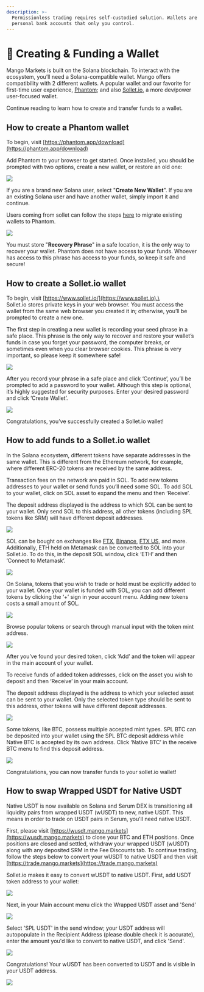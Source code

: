 ```yaml
---
description: >-
  Permissionless trading requires self-custodied solution. Wallets are like your
  personal bank accounts that only you control.
---
```


# 👛 Creating & Funding a Wallet

Mango Markets is built on the Solana blockchain. To interact with the ecosystem, you’ll need a Solana-compatible wallet. Mango offers compatibility with 2 different wallets. A popular wallet and our favorite for first-time user experience,  [Phantom](https://phantom.app); and also [Sollet.io](https://www.sollet.io), a more dev/power user-focused wallet.

Continue reading to learn how to create and transfer funds to a wallet.

## **How to create a Phantom wallet**

To begin, visit  [https://phantom.app/download](https://phantom.app/download)

Add Phantom to your browser to get started. Once installed, you should be prompted with two options, create a new wallet, or restore an old one:

![](../.gitbook/assets/phan.png)

If you are a brand new Solana user, select "**Create New Wallet**". If you are an existing Solana user and have another wallet, simply import it and continue.&#x20;

Users coming from sollet can follow the steps [here](https://phantom.app/help/migrating-from-sollet-to-phantom) to migrate existing wallets to Phantom.

![](../.gitbook/assets/phan2.png)

You must store "**Recovery Phrase**" in a safe location, it is the only way to recover your wallet. Phantom does not have access to your funds. Whoever has access to this phrase has access to your funds, so keep it safe and secure!



## **How to create a Sollet.io wallet**

To begin, visit [https://www.sollet.io/](https://www.sollet.io).\
\
Sollet.io stores private keys in your web browser. You must access the wallet from the same web browser you created it in; otherwise, you’ll be prompted to create a new one.&#x20;

The first step in creating a new wallet is recording your seed phrase in a safe place. This phrase is the only way to recover and restore your wallet’s funds in case you forget your password, the computer breaks, or sometimes even when you clear browser cookies. This phrase is very important, so please keep it somewhere safe!

![](../.gitbook/assets/SeedPhrase2.png)

After you record your phrase in a safe place and click ‘Continue’, you’ll be prompted to add a password to your wallet. Although this step is optional, it’s highly suggested for security purposes. Enter your desired password and click ‘Create Wallet’.&#x20;

![](../.gitbook/assets/CreateWallet2.png)

Congratulations, you’ve successfully created a Sollet.io wallet!&#x20;

## **How to add funds to a Sollet.io wallet**

In the Solana ecosystem, different tokens have separate addresses in the same wallet. This is different from the Ethereum network, for example, where different ERC-20 tokens are received by the same address.&#x20;

Transaction fees on the network are paid in SOL. To add new tokens addresses to your wallet or send funds you’ll need some SOL. To add SOL to your wallet, click on SOL asset to expand the menu and then ‘Receive’.

The deposit address displayed is the address to which SOL can be sent to your wallet. Only send SOL to this address, all other tokens (including SPL tokens like SRM) will have different deposit addresses.

![](../.gitbook/assets/Depositaddress2.png)

SOL can be bought on exchanges like [FTX](https://ftx.com), [Binance](https://www.binance.com/en), [FTX US](https://ftx.us), and more. Additionally, ETH held on Metamask can be converted to SOL into your Sollet.io. To do this, in the deposit SOL window, click ‘ETH’ and then ‘Connect to Metamask’.

![](../.gitbook/assets/metamask2.png)

On Solana, tokens that you wish to trade or hold must be explicitly added to your wallet. Once your wallet is funded with SOL, you can add different tokens by clicking the ‘+’ sign in your account menu. Adding new tokens costs a small amount of SOL.

![](../.gitbook/assets/addtoken.png)

Browse popular tokens or search through manual input with the token mint address.

![](../.gitbook/assets/Tokenlist.png)

After you’ve found your desired token, click ‘Add’ and the token will appear in the main account of your wallet.&#x20;

To receive funds of added token addresses, click on the asset you wish to deposit and then ‘Receive’ in your main account.&#x20;

The deposit address displayed is the address to which your selected asset can be sent to your wallet. Only the selected token type should be sent to this address, other tokens will have different deposit addresses.

![](../.gitbook/assets/deposit5.png)

Some tokens, like BTC, possess multiple accepted mint types. SPL BTC can be deposited into your wallet using the SPL BTC deposit address while Native BTC is accepted by its own address. Click ‘Native BTC’ in the receive BTC menu to find this deposit address.&#x20;

![](../.gitbook/assets/addressseselection3.png)

Congratulations, you can now transfer funds to your sollet.io wallet!

## How to swap Wrapped USDT for Native USDT

Native USDT is now available on Solana and Serum DEX is transitioning all liquidity pairs from wrapped USDT (wUSDT) to new, native USDT. This means in order to trade on USDT pairs in Serum, you'll need native USDT.&#x20;

First, please visit [https://wusdt.mango.markets](https://wusdt.mango.markets) to close your BTC and ETH positions. Once positions are closed and settled, withdraw your wrapped USDT (wUSDT) along with any deposited SRM in the Fee Discounts tab. To continue trading, follow the steps below to convert your wUSDT to native USDT and then visit [https://trade.mango.markets](https://trade.mango.markets)

Sollet.io makes it easy to convert wUSDT to native USDT.  First, add USDT token address to your wallet:&#x20;

![](../.gitbook/assets/usdtadd.png)

Next, in your Main account menu click the Wrapped USDT asset and 'Send'

![](../.gitbook/assets/USDTnative2.png)

Select 'SPL USDT' in the send window; your USDT address will autopopulate in the Recipient Address (please double check it is accurate), enter the amount you'd like to convert to native USDT, and click 'Send'.&#x20;

![](../.gitbook/assets/USDTnative3.png)

Congratulations! Your wUSDT has been converted to USDT and is visible in your USDT address.&#x20;

![](../.gitbook/assets/USDTnative4.png)











## &#x20;   
